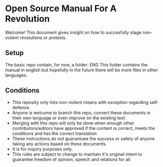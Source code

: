 # Open Source Manual For A Revolution #

Welcome! This document gives insight on how to succesfully stage non-violent revolutions or protests.

## Setup ##

The basic repo contain, for now, a folder: ENG
This folder contains the manual in english but hopefully in the future there will be more files in other languages. 
   
## Conditions ##
- This reposity only lists non-violent means with exception regarding self-defence.
- Anyone is welcome to branch this repo, convert these documents in their own language or even improve on the existing text.
- Merging with this repo will only be done when enough other contributors/editors have approved if the content is correct, meets the conditions and has the correct translation
- These instructions do not guarantuee the success or safety of anyone taking any actions based on these documents.
- It is for inquiry purposes only.
- This rules are subject to change to maintain it's original intent to guarantee freedom of opinion, speech and relations for all.
</br>
</br>
